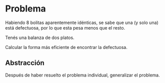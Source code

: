 # Problema

Habiendo 8 bolitas aparentemente idénticas, se sabe que una (y solo una) está
defectuosa, por lo que esta pesa menos que el resto.

Tenés una balanza de dos platos.

Calcular la forma más eficiente de encontrar la defectuosa.


## Abstracción

Después de haber resuelto el problema individual, generalizar el problema.
